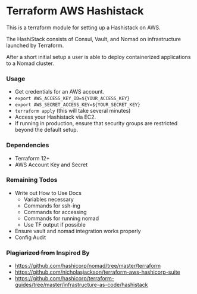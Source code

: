# Terraform AWS Hashistack

This is a terraform module for setting up a Hashistack on AWS.

The HashiStack consists of Consul, Vault, and Nomad on infrastructure
launched by Terraform.

After a short initial setup a user is able to deploy
containerized applications to a Nomad cluster.

### Usage

- Get credentials for an AWS account.
- `export AWS_ACCESS_KEY_ID=${YOUR_ACCESS_KEY}`
- `export AWS_SECRET_ACCESS_KEY=${YOUR_SECRET_KEY}`
- `terraform apply` (this will take several minutes)
- Access your Hashistack via EC2.
- If running in production, ensure that security groups are restricted beyond the default setup.

### Dependencies

- Terraform 12+
- AWS Account Key and Secret

### Remaining Todos

- Write out How to Use Docs
  - Variables necessary
  - Commands for ssh-ing
  - Commands for accessing
  - Commands for running nomad
  - Use TF output if possible
- Ensure vault and nomad integration works properly
- Config Audit

### ~~Plagiarized from~~ Inspired By

- https://github.com/hashicorp/nomad/tree/master/terraform
- https://github.com/nicholasjackson/terraform-aws-hashicorp-suite
- https://github.com/hashicorp/terraform-guides/tree/master/infrastructure-as-code/hashistack
